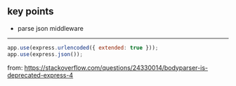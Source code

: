 ## key points

- parse json middleware

---

```js
app.use(express.urlencoded({ extended: true }));
app.use(express.json());
```

from: https://stackoverflow.com/questions/24330014/bodyparser-is-deprecated-express-4
